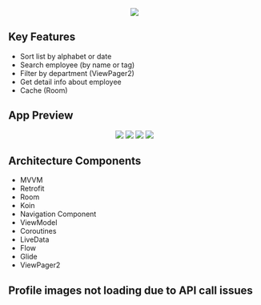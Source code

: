 
<p align="center">
  <img src="https://user-images.githubusercontent.com/85331232/158330731-7dfc9273-af87-4a36-abe1-b1e8bcf6a532.png">
</p>

## Key Features

- Sort list by alphabet or date
- Search employee (by name or tag)
- Filter by department (ViewPager2)
- Get detail info about employee
- Cache (Room)


## App Preview

<p align="center">
  <img src="https://user-images.githubusercontent.com/85331232/158332183-f0d83baf-3e2e-44e6-9b1c-836b2a984610.jpg">
  <img src="https://user-images.githubusercontent.com/85331232/158332188-6001f411-41b2-47e9-8373-0314ec3f0238.jpg">
  <img src="https://user-images.githubusercontent.com/85331232/158332173-955c0383-c5d7-4984-9bb5-7d18795dc27a.jpg">
  <img src="https://user-images.githubusercontent.com/85331232/158332179-4a144f28-13e1-42ab-868c-37d00429c496.jpg">
</p>

## Architecture Components

- MVVM
- Retrofit
- Room
- Koin
- Navigation Component
- ViewModel
- Coroutines
- LiveData
- Flow
- Glide
- ViewPager2


## Profile images not loading due to API call issues
